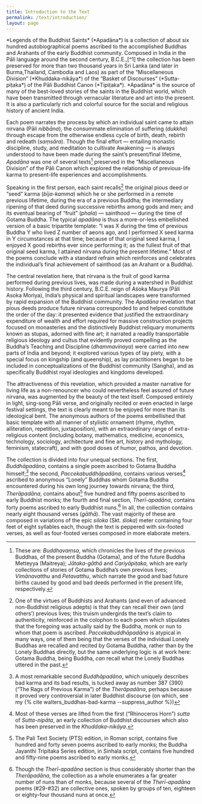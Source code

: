 ```yaml
---
title: Introduction to the Text
permalink: /text/introduction/
layout: page
---
```


<p class="lead">*Legends of the Buddhist Saints* (*Apadāna*) is a collection of about
six hundred autobiographical poems ascribed to the accomplished Buddhas
and Arahants of the early Buddhist community. Composed in India in the
Pāli language around the second century, <abbr>B.C.E.</abbr>,[^1] the collection has
been preserved for more than two thousand years in Sri Lanka (and later
in Burma,Thailand, Cambodia and Laos) as part of the “Miscellaneous
Division” (*Khuddaka-nikāya*) of the “Basket of Discourses”
(*Sutta-piṭaka*) of the Pāli Buddhist Canon (*Tipiṭaka*). *Apadāna* is
the source of many of the best-loved stories of the saints in the
Buddhist world, which have been transmitted through vernacular
literature and art into the present. It is also a particularly rich and
colorful source for the social and religious history of ancient India.</p>

Each poem narrates the process by which an individual saint came to
attain nirvana (Pāli *nibbāna*), the consummate elimination of suffering
(*dukkha*) through escape from the otherwise endless cycle of birth,
death, rebirth and redeath (*saṃsāra*). Though the final effort —
entailing monastic discipline, study, and meditation to cultivate
Awakening — is always understood to have been made during the saint’s
present/final lifetime, *Apadāna* was one of several texts[^2] preserved
in the “Miscellaneous Division” of the Pāli Canon which explored the
relationship of previous-life karma to present-life experiences and
accomplishments.

Speaking in the first person, each saint recalls[^3] the original pious
deed or “seed” karma (*bīja-kamma*) which he or she performed in a
remote previous lifetime, during the era of a previous Buddha; the
intermediary ripening of that deed during successive rebirths among gods
and men; and its eventual bearing of “fruit” (*phala*) — sainthood —
during the time of Gotama Buddha. The typical *apadāna* is thus a
more-or-less embellished version of a basic tripartite template: “I was
X during the time of previous Buddha Y who lived Z number of aeons ago,
and I performed X seed karma in Y circumstances at that time; because of
that original seed karma, I enjoyed X good rebirths ever since
performing it; as the fullest fruit of that original seed karma, I
attained nirvana during the present lifetime.” Most of the poems
conclude with a standard refrain which reinforces and celebrates the
individual’s final achievement of sainthood (as an Arahant or a Buddha).

The central revelation here, that nirvana is the fruit of good karma
performed during previous lives, was made during a watershed in Buddhist
history. Following the third century, <abbr>B.C.E.</abbr> reign of Aśoka Maurya (Pāli
Asoka Moriya), India’s physical and spiritual landscapes were
transformed by rapid expansion of the Buddhist community. The *Apadāna*
revelation that pious deeds produce future nirvana corresponded to and
helped constitute the order of the day: it presented evidence that
justified the extraordinary expenditure of wealth and effort required
for massive construction projects focused on monasteries and the
distinctively Buddhist reliquary monuments known as stupas, adorned with
fine art; it narrated a readily transportable religious ideology and
cultus that evidently proved compelling as the Buddha’s Teaching and
Discipline (*dhammavinaya*) were carried into new parts of India and
beyond; it explored various types of lay piety, with a special focus on
kingship (and queenship), as lay practitioners began to be included in
conceptualizations of the Buddhist community (Sangha), and as
specifically Buddhist royal ideologies and kingdoms developed.

The attractiveness of this revelation, which provided a master narrative
for living life as a non-renouncer who could nevertheless feel assured
of future nirvana, was augmented by the beauty of the text itself.
Composed entirely in light, sing-song Pāli verse, and originally recited
or even enacted in large festival settings, the text is clearly meant to
be enjoyed for more than its ideological bent. The anonymous authors of
the poems embellished that basic template with all manner of stylistic
ornament (rhyme, rhythm, alliteration, repetition, juxtaposition), with
an extraordinary range of extra-religious content (including botany,
mathematics, medicine, economics, technology, sociology, architecture
and fine art, history and mythology, feminism, statecraft), and with
good doses of humor, pathos, and devotion.

The collection is divided into four unequal sections. The first,
*Buddhāpadāna*, contains a single poem ascribed to Gotama Buddha
himself;[^4] the second, *Paccekabuddhāpadāna*, contains various
verses[^5] ascribed to anonymous “Lonely” Buddhas whom Gotama Buddha
encountered during his own long journey towards nirvana; the third,
*Therāpadāna*, contains about[^6] five hundred and fifty poems ascribed
to early Buddhist monks; the fourth and final section, *Therī-apadāna*,
contains forty poems ascribed to early Buddhist nuns.[^7] In all, the
collection contains nearly eight thousand verses (*gāthā*). The vast
majority of these are composed in variations of the epic *siloka* (Skt.
*śloka*) meter containing four feet of eight syllables each, though the
text is peppered with six-footed verses, as well as four-footed verses
composed in more elaborate meters.

[^1]: On the composition history of the collection see my {% cite walters_stupa-story-empire --suppress_author %}

[^2]: These are: *Buddhavaṃsa*, which chronicles the lives of the
    previous Buddhas, of the present Buddha (Gotama), and of the future
    Buddha Metteyya (Maitreya); *Jātaka-gāthā* and *Cariyāpiṭaka*, which
    are early collections of stories of Gotama Buddha’s own previous
    lives; *Vimānavatthu* and *Petavatthu*, which narrate the good and
    bad future births caused by good and bad deeds performed in the
    present life, respectively.

[^3]: One of the virtues of Buddhists and Arahants (and even of advanced
    non-Buddhist religious adepts) is that they can recall their own
    (and others’) previous lives; this truism undergirds the text’s
    claim to authenticity, reinforced in the colophon to each poem which
    stipulates that the foregoing was actually said by the Buddha, monk
    or nun to whom that poem is ascribed. *Paccekabuddhāpadāna* is
    atypical in many ways, one of them being that the verses of the
    individual Lonely Buddhas are recalled and recited by Gotama Buddha,
    rather than by the Lonely Buddhas directly, but the same underlying
    logic is at work here: Gotama Buddha, being Buddha, *can* recall
    what the Lonely Buddhas uttered in the past.

[^4]: A most remarkable second *Buddhāpadāna*, which uniquely describes
    bad karma and its bad results, is tucked away as number 387 {390}
    (“The Rags of Previous Karma”) of the *Therāpadāna*, perhaps because
    it proved very controversial in later Buddhist discourse (on which,
    see my {% cite walters_buddhas-bad-karma --suppress_author %})

[^5]: Most of these verses are lifted from the first (“Rhinoceros Horn”)
    *sutta* of *Sutta-nipāta*, an early collection of Buddhist
    discourses which also has been preserved in the *Khuddaka-nikāya*.

[^6]: The Pali Text Society (PTS) edition, in Roman script, contains
    five hundred and forty seven poems ascribed to early monks; the
    Buddha Jayanthi Tripitaka Series edition, in Sinhala script,
    contains five hundred and fifty-nine poems ascribed to early monks.

[^7]: Though the *Therī-apadāna* section is thus considerably shorter
    than the *Therāpadāna*, the collection as a whole enumerates a far
    greater number of nuns than of monks, because several of the
    *Therī-apadāna* poems (\#29-\#32) are collective ones, spoken by
    groups of ten, eighteen or eighty-four thousand nuns at once.
